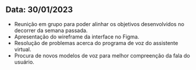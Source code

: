 ## Data: 30/01/2023

- Reunição em grupo para poder alinhar os objetivos desenvolvidos no decorrer da semana passada.
- Apresentação do wireframe da interface no Figma.
- Resolução de problemas acerca do programa de voz do assistente virtual.
- Procura de novos modelos de voz para melhor compreenção da fala do usuário.
